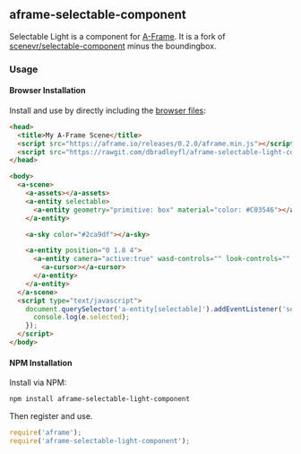 ## aframe-selectable-component

Selectable Light is a component for [A-Frame](https://aframe.io). It is a fork of [scenevr/selectable-component](https://github.com/scenevr/selectable-component) minus the boundingbox.

### Usage

#### Browser Installation

Install and use by directly including the [browser files](dist):

```html
<head>
  <title>My A-Frame Scene</title>
  <script src="https://aframe.io/releases/0.2.0/aframe.min.js"></script>
  <script src="https://rawgit.com/dbradleyfl/aframe-selectable-light-component/master/dist/aframe-selectable-component.min.js"></script>
</head>

<body>
  <a-scene>
    <a-assets></a-assets>
    <a-entity selectable>
      <a-entity geometry="primitive: box" material="color: #C03546"></a-entity>
    </a-entity>

    <a-sky color="#2ca9df"></a-sky>

    <a-entity position="0 1.8 4">
      <a-entity camera="active:true" wasd-controls="" look-controls="" rotation="-24.178818954520754 0.3437746770785027 0" position="0 0 0">
        <a-cursor></a-cursor>
      </a-entity>
    </a-entity>
  </a-scene>
  <script type="text/javascript">
    document.querySelector('a-entity[selectable]').addEventListener('selected', (e) => {
      console.log(e.selected);
    });
  </script>
</body>
```

#### NPM Installation

Install via NPM:

```bash
npm install aframe-selectable-light-component
```

Then register and use.

```js
require('aframe');
require('aframe-selectable-light-component');
```
